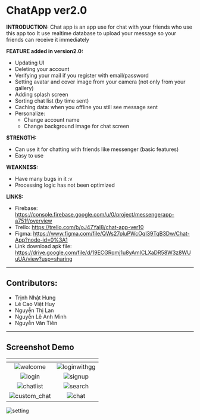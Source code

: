# ChatApp ver2.0

**INTRODUCTION:**
Chat app is an app use for chat with your friends who use this app too
It use realtime database to upload your message so your friends can receive it immediately

**FEATURE added in version2.0:**
- Updating UI
- Deleting your account
- Verifying your mail if you register with email/password
- Setting avatar and cover image from your camera (not only from your gallery)
- Adding splash screen
- Sorting chat list (by time sent)
- Caching data: when you offline you still see message sent
- Personalize:
	+ Change account name
	+ Change background image for chat screen


**STRENGTH:**
- Can use it for chatting with friends like messenger (basic features)
- Easy to use

**WEAKNESS:**
- Have many bugs in it :v
- Processing logic has not been optimized

**LINKS:**
- Firebase: https://console.firebase.google.com/u/0/project/messengerapp-a751f/overview
- Trello: https://trello.com/b/oJ47YaI8/chat-app-ver10
- Figma: https://www.figma.com/file/QWs27pluPWcOqI39TqB3Dw/Chat-App?node-id=0%3A1
- Link download apk file: https://drive.google.com/file/d/19ECGRqmj1u8yAmICLXaDR58W3z8WUuUA/view?usp=sharing

---
## Contributors:
- Trịnh Nhật Hưng
- Lê Cao Việt Huy
- Nguyễn Thị Lan
- Nguyễn Lê Anh Minh
- Nguyễn Văn Tiên

---
## Screenshot Demo
| <!-- -->    | <!-- -->    |
:-------------------------:|:-------------------------:
![welcome](https://user-images.githubusercontent.com/55141560/101505485-fe602400-39a6-11eb-8aac-01e1249b08a2.jpg)  |  ![loginwithgg](https://user-images.githubusercontent.com/55141560/101505505-04ee9b80-39a7-11eb-99bf-e261b3de31c1.jpg)
![login](https://user-images.githubusercontent.com/55141560/101505490-00c27e00-39a7-11eb-882f-0a662019314c.jpg)  |  ![signup](https://user-images.githubusercontent.com/55141560/101505503-0324d800-39a7-11eb-8305-e35167865049.jpg)
![chatlist](https://user-images.githubusercontent.com/55141560/101505509-05873200-39a7-11eb-88b1-c05689f1f4a9.jpg)  |  ![search](https://user-images.githubusercontent.com/55141560/101505518-08822280-39a7-11eb-8971-a59c2e7ba720.jpg)
![custom_chat](https://user-images.githubusercontent.com/55141560/101505529-0b7d1300-39a7-11eb-9f6e-9076fa1c0bde.jpg)  |  ![chat](https://user-images.githubusercontent.com/55141560/101505522-0a4be600-39a7-11eb-8281-997a113a1234.jpg)
![setting](https://user-images.githubusercontent.com/55141560/101505545-0e780380-39a7-11eb-8b42-ee148dbd3015.jpg)
